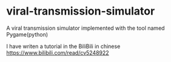 # viral-transmission-simulator
A viral transmission simulator implemented with the tool named Pygame(python)

I have writen a tutorial in the BiliBili in chinese 
https://www.bilibili.com/read/cv5248922
